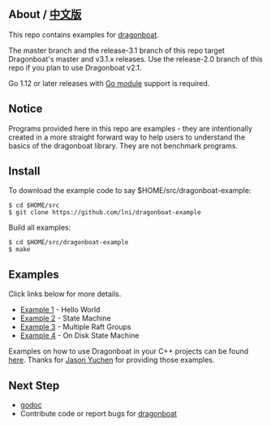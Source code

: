 ## About / [中文版](README.CHS.md) ##
This repo contains examples for [dragonboat](http://github.com/lni/dragonboat).

The master branch and the release-3.1 branch of this repo target Dragonboat's master and v3.1.x releases. Use the release-2.0 branch of this repo if you plan to use Dragonboat v2.1.  

Go 1.12 or later releases with [Go module](https://github.com/golang/go/wiki/Modules) support is required.

## Notice ##

Programs provided here in this repo are examples - they are intentionally created in a more straight forward way to help users to understand the basics of the dragonboat library. They are not benchmark programs.

## Install ##

To download the example code to say $HOME/src/dragonboat-example:
```
$ cd $HOME/src
$ git clone https://github.com/lni/dragonboat-example
```
Build all examples:
```
$ cd $HOME/src/dragonboat-example
$ make
```

## Examples ##

Click links below for more details.

* [Example 1](helloworld) - Hello World
* [Example 2](helloworld/README.DS.md) - State Machine
* [Example 3](multigroup) - Multiple Raft Groups
* [Example 4](ondisk) - On Disk State Machine

Examples on how to use Dragonboat in your C++ projects can be found [here](https://github.com/JasonYuchen/dragonboat-cpp-example). Thanks for [Jason Yuchen](https://github.com/JasonYuchen) for providing those examples.

## Next Step ##
* [godoc](https://godoc.org/github.com/lni/dragonboat)
* Contribute code or report bugs for [dragonboat](http://github.com/lni/dragonboat)

